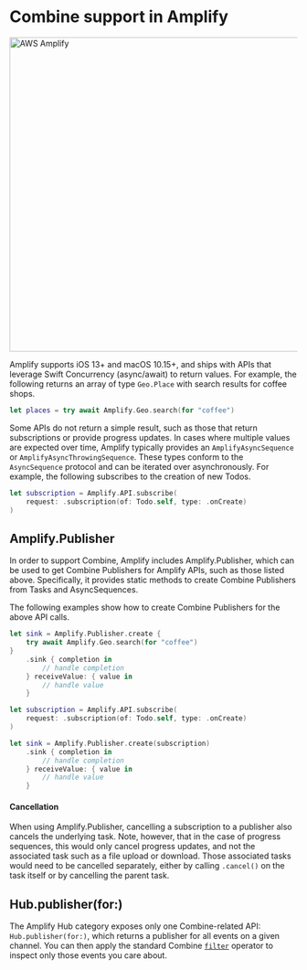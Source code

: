# Combine support in Amplify

<img src="https://s3.amazonaws.com/aws-mobile-hub-images/aws-amplify-logo.png" alt="AWS Amplify" width="550" >

Amplify supports iOS 13+ and macOS 10.15+, and ships with APIs that leverage Swift Concurrency (async/await) to return values. For example, the following returns an array of type `Geo.Place` with search results for coffee shops.

```swift
let places = try await Amplify.Geo.search(for "coffee")
```

Some APIs do not return a simple result, such as those that return subscriptions or provide progress updates. In cases where multiple values are expected over time, Amplify typically provides an `AmplifyAsyncSequence` or `AmplifyAsyncThrowingSequence`. These types conform to the `AsyncSequence` protocol and can be iterated over asynchronously. For example, the following subscribes to the creation of new Todos.

```swift
let subscription = Amplify.API.subscribe(
    request: .subscription(of: Todo.self, type: .onCreate)
)
```

## Amplify.Publisher

In order to support Combine, Amplify includes Amplify.Publisher, which can be used to get Combine Publishers for Amplify APIs, such as those listed above. Specifically, it provides static methods to create Combine Publishers from Tasks and AsyncSequences.

The following examples show how to create Combine Publishers for the above API calls.

```swift
let sink = Amplify.Publisher.create {
    try await Amplify.Geo.search(for "coffee")
}
    .sink { completion in
        // handle completion
    } receiveValue: { value in
        // handle value
    }
```

```swift
let subscription = Amplify.API.subscribe(
    request: .subscription(of: Todo.self, type: .onCreate)
)

let sink = Amplify.Publisher.create(subscription)
    .sink { completion in
        // handle completion
    } receiveValue: { value in
        // handle value
    }
```


#### Cancellation

When using Amplify.Publisher, cancelling a subscription to a publisher also cancels the underlying task. Note, however, that in the case of progress sequences, this would only cancel progress updates, and not the associated task such as a file upload or download. Those associated tasks would need to be cancelled separately, either by calling `.cancel()` on the task itself or by cancelling the parent task.

## Hub.publisher(for:)

The Amplify Hub category exposes only one Combine-related API: `Hub.publisher(for:)`, which returns a publisher for all events on a given channel. You can then apply the standard Combine [`filter`](https://developer.apple.com/documentation/combine/anypublisher/filter(_:)) operator to inspect only those events you care about.
